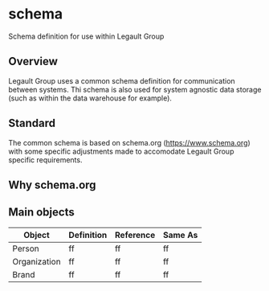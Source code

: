 
# schema
Schema definition for use within Legault Group

## Overview
Legault Group uses a common schema definition for communication between systems. Thi schema is also used for system agnostic data storage (such as within the data warehouse for example). 

## Standard
The common schema is based on schema.org (https://www.schema.org) with some specific adjustments made to accomodate Legault Group specific requirements. 

## Why schema.org

## Main objects
|Object | Definition | Reference | Same As | 
|-------| ----------- | ---------------- | ------------| 
| Person | ff| ff | ff |
| Organization | ff | ff | ff | 
| Brand | ff | ff | ff | 





